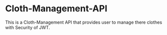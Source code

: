 # Cloth-Management-API
This is a Cloth-Management API that provides user to manage there clothes with Security of JWT.
